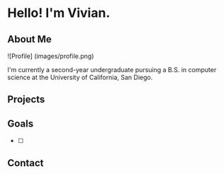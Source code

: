 # Hello! I'm Vivian.
## About Me
![Profile] (images/profile.png)

I'm currently a second-year undergraduate pursuing a B.S. in computer science at the University of California, San Diego. 

## Projects

## Goals
- [ ] 

## Contact 


